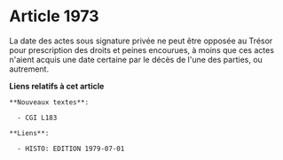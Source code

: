 # Article 1973

La date des actes sous signature privée ne peut être opposée au Trésor pour prescription des droits et peines encourues, à
moins que ces actes n'aient acquis une date certaine par le décès de l'une des parties, ou autrement.

**Liens relatifs à cet article**

	**Nouveaux textes**:

	  - CGI L183

	**Liens**:

	  - HISTO: EDITION 1979-07-01
